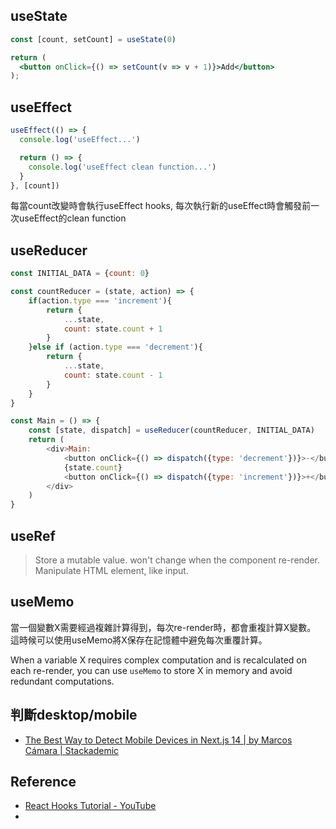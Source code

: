 ## useState
```jsx
const [count, setCount] = useState(0)

return (
  <button onClick={() => setCount(v => v + 1)}>Add</button>
);
```

## useEffect

```jsx
useEffect(() => {
  console.log('useEffect...')

  return () => {
    console.log('useEffect clean function...')
  }
}, [count])
```

每當count改變時會執行useEffect hooks, 每次執行新的useEffect時會觸發前一次useEffect的clean function

## useReducer
```js
const INITIAL_DATA = {count: 0}

const countReducer = (state, action) => {
	if(action.type === 'increment'){
		return {
			...state,
			count: state.count + 1
		}
	}else if (action.type === 'decrement'){
		return {
			...state,
			count: state.count - 1
		}
	}
}

const Main = () => {
	const [state, dispatch] = useReducer(countReducer, INITIAL_DATA)
	return (
		<div>Main:
			<button onClick={() => dispatch({type: 'decrement'})}>-</button>
			{state.count}
			<button onClick={() => dispatch({type: 'increment'})}>+</button>
		</div>
	)
}
```

## useRef
> Store a mutable value. won't change when the component re-render.
> Manipulate HTML element, like input.


## useMemo

當一個變數X需要經過複雜計算得到，每次re-render時，都會重複計算X變數。
這時候可以使用useMemo將X保存在記憶體中避免每次重覆計算。

When a variable X requires complex computation and is recalculated on each re-render, you can use `useMemo` to store X in memory and avoid redundant computations.

## 判斷desktop/mobile
* [The Best Way to Detect Mobile Devices in Next.js 14 | by Marcos Cámara | Stackademic](https://blog.stackademic.com/the-best-way-to-detect-mobile-device-in-next-js-14-5837fc40def5)


## Reference
* [React Hooks Tutorial - YouTube](https://www.youtube.com/playlist?list=PLxRVWC-K96b2KrTW6AqAE6vUXfOTnD-PS)
* 